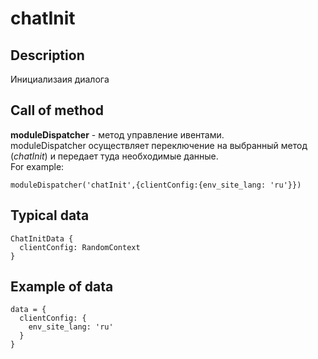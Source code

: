# chatInit
## Description
Инициализаия диалога

## Call of method
**moduleDispatcher** - метод управление ивентами.   
moduleDispatcher осуществляет переключение на выбранный метод (*chatInit*) и передает туда необходимые данные.   
For example:
```
moduleDispatcher('chatInit',{clientConfig:{env_site_lang: 'ru'}})
```

## Typical data
```
ChatInitData {  
  clientConfig: RandomContext   
}
```

## Example of data
```
data = {   
  clientConfig: {   
    env_site_lang: 'ru'   
  }   
}   
```
